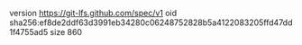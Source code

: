 version https://git-lfs.github.com/spec/v1
oid sha256:ef8de2ddf63d3991eb34280c06248752828b5a4122083205ffd47dd1f4755ad5
size 860
